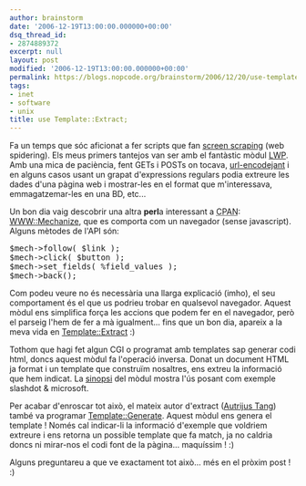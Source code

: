 ```yaml
---
author: brainstorm
date: '2006-12-19T13:00:00.000000+00:00'
dsq_thread_id:
- 2874889372
excerpt: null
layout: post
modified: '2006-12-19T13:00:00.000000+00:00'
permalink: https://blogs.nopcode.org/brainstorm/2006/12/20/use-templateextract/
tags:
- inet
- software
- unix
title: use Template::Extract;
---
```


Fa un temps que sóc aficionat a fer scripts que fan [screen scraping][1] (web spidering). Els meus primers tantejos van ser amb el fantàstic mòdul [LWP][2]. Amb una mica de paciència, fent GETs i POSTs on tocava, [url-encodejant][3] i en alguns casos usant un grapat d'expressions regulars podia extreure les dades d'una pàgina web i mostrar-les en el format que m'interessava, emmagatzemar-les en una BD, etc...

Un bon dia vaig descobrir una altra **perl**a interessant a <acronym title='Comprehensive Perl Archive Network'>CPAN</acronym>: [WWW::Mechanize][4], que es comporta com un navegador (sense javascript). Alguns mètodes de l'API són:

<pre>$mech->follow( $link );
$mech->click( $button );
$mech->set_fields( %field_values );
$mech->back();
</pre>

Com podeu veure no és necessària una llarga explicació (imho), el seu comportament és el que us podrieu trobar en qualsevol navegador. Aquest mòdul ens simplifica força les accions que podem fer en el navegador, però el parseig l'hem de fer a mà igualment... fins que un bon dia, apareix a la meva vida en [Template::Extract][5] :)  
<!--more-->

  
Tothom que hagi fet algun CGI o programat amb templates sap generar codi html, doncs aquest mòdul fa l'operació inversa. Donat un document HTML ja format i un template que construïm nosaltres, ens extreu la informació que hem indicat. La [sinopsi][6] del mòdul mostra l'ús posant com exemple slashdot & microsoft.

Per acabar d'enroscar tot això, el mateix autor d'extract ([Autrijus Tang][7]) també va programar [Template::Generate][8]. Aquest mòdul ens genera el template ! Només cal indicar-li la informació d'exemple que voldriem extreure i ens retorna un possible template que fa match, ja no caldria doncs ni mirar-nos el codi font de la pàgina... maquíssim ! :) 

Alguns preguntareu a que ve exactament tot això... més en el pròxim post ! :)

 [1]: https://en.wikipedia.org/wiki/Screen_scraping
 [2]: https://search.cpan.org/dist/libwww-perl/lib/LWP.pm
 [3]: https://en.wikipedia.org/wiki/URL_Encoding
 [4]: https://search.cpan.org/dist/WWW-Mechanize/lib/WWW/Mechanize.pm
 [5]: https://search.cpan.org/dist/Template-Extract/lib/Template/Extract.pm
 [6]: https://search.cpan.org/dist/Template-Extract/lib/Template/Extract.pm#SYNOPSIS
 [7]: https://autrijus.org/
 [8]: https://search.cpan.org/~autrijus/Template-Generate-0.04/lib/Template/Generate.pm